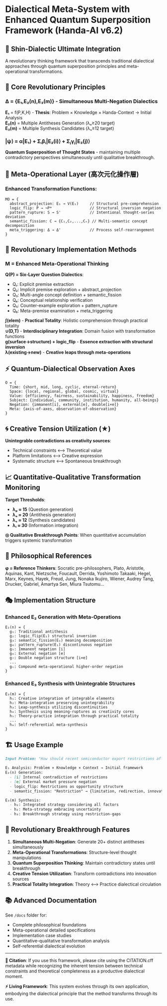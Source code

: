 # Dialectical Meta-System with Enhanced Quantum Superposition Framework (Handa-AI v6.2)

## 🌟 **Shin-Dialectic Ultimate Integration**

A revolutionary thinking framework that transcends traditional dialectical approaches through quantum superposition principles and meta-operational transformations.

## 🧠 **Core Revolutionary Principles**

### **Δ = {E₁,E₂(n),E₃(m)} - Simultaneous Multi-Negation Dialectics**

**E₁** = f(P,K,H) - **Thesis**: Problem × Knowledge × Handa-Context → Initial Analysis  
**E₂(n)** = Multiple Antitheses Generation (λₐ≥20 target)  
**E₃(m)** = Multiple Synthesis Candidates (λₛ≥12 target)

### **|ψ⟩ = α|E₁⟩ + Σᵢβᵢ|E₂(i)⟩ + Σⱼγⱼ|E₃(j)⟩**
**Quantum Superposition of Thought States** - maintaining multiple contradictory perspectives simultaneously until qualitative breakthrough.

## 🚀 **Meta-Operational Layer (高次元化操作層)**

### **Enhanced Transformation Functions**:

```
MO = {
  abstract_projection: E₁ → V(E₁)     // Structural pre-comprehension
  logic_flip: P → ¬P*                 // Structural inversion negation
  pattern_rupture: S → S'             // Intentional thought-series deviation  
  semantic_fission: C → {C₁,C₂,...,Cₙ} // Multi-semantic concept decomposition
  meta_triggering: Δ → Δ'             // Process self-rearrangement
}
```

## 🎯 **Revolutionary Implementation Methods**

### **M = Enhanced Meta-Operational Thinking**

**Q(P) = Six-Layer Question Dialectics**:
- Q₁: Explicit premise extraction
- Q₂: Implicit premise exploration + abstract_projection
- Q₃: Multi-angle concept definition + semantic_fission  
- Q₄: Conceptual relationship verification
- Q₅: Counter-example exploration + pattern_rupture
- Q₆: Meta-premise examination + meta_triggering

**∫(elem)** - **Practical Totality**: Holistic comprehension through practical totality  
**∪(D,T)** - **Interdisciplinary Integration**: Domain fusion with transformation functions  
**g(surface→structure) + logic_flip** - **Essence extraction with structural inversion**  
**λ(existing→new)** - **Creative leaps through meta-operations**

## ⚡ **Quantum-Dialectical Observation Axes**

```
O = {
  Time: {short, mid, long, cyclic, eternal-return}
  Space: {local, regional, global, cosmic, virtual}  
  Value: {efficiency, fairness, sustainability, happiness, freedom}
  Subject: {individual, community, institution, humanity, all-beings}
  Negation: {immanent[i], external[e], double[i×e]}
  Meta: {axis-of-axes, observation-of-observation}
}
```

## 🌀 **Creative Tension Utilization (★)**

**Unintegrable contradictions as creativity sources**:
- Technical constraints ⟷ Theoretical value  
- Platform limitations ⟷ Creative expression
- Systematic structure ⟷ Spontaneous breakthrough

## 📈 **Quantitative-Qualitative Transformation Monitoring**

**Target Thresholds**:
- **λₚ ≈ 15** (Question generation)
- **λₐ ≈ 20** (Antithesis generation) 
- **λₛ ≈ 12** (Synthesis candidates)
- **λᵢ ≈ 30** (Information integration)

**◎ Qualitative Breakthrough Points**: When quantitative accumulation triggers systemic transformation

## 🔬 **Philosophical References**

**φ = Reference Thinkers**: Socratic pre-philosophers, Plato, Aristotle, Aquinas, Kant, Nietzsche, Foucault, Derrida, Yoshimoto Takaaki, Hegel, Marx, Keynes, Hayek, Freud, Jung, Nonaka Ikujiro, Wiener, Audrey Tang, Drucker, Gabriel, Amartya Sen, Miura Tsutomu...

## 🎭 **Implementation Structure**

### **Enhanced E₂ Generation with Meta-Operations**
```
E₂(n) = {
  g₁: Traditional antithesis
  g₂: logic_flip(E₁) structural inversion  
  g₃: semantic_fission(E₁) meaning decomposition
  g₄: pattern_rupture(E₁) discontinuous negation
  g₅: Immanent negation [i]
  g₆: External negation [e]  
  g₇: Double negation structure [i×e]
  ...
  gₙ: Compound meta-operational higher-order negation
}
```

### **Enhanced E₃ Synthesis with Unintegrable Structures**
```
E₃(m) = {
  h₁: Creative integration of integrable elements
  h₂: Meta-integration preserving unintegrability  
  h₃: Leap-synthesis utilizing discontinuities
  h₄: Synthesis using meaning-ruptures as creativity cores
  h₅: Theory-practice integration through practical totality
  ...
  hₘ: Self-referential meta-synthesis
}
```

## 🏗️ **Usage Example**

```markdown
Input Problem: "How should recent semiconductor export restrictions affect our investment strategy?"

E₁ Analysis: Problem × Knowledge × Context → Initial framework
E₂(n) Generation: 
  - [i] Internal contradiction of restrictions  
  - [e] External market pressure negation
  - logic_flip: Restrictions as opportunity structure
  - semantic_fission: "Restriction" → {limitation, redirection, innovation catalyst}

E₃(m) Synthesis:
  - h₁: Integrated strategy considering all factors
  - h₂: Meta-strategy embracing uncertainty  
  - h₃: Breakthrough strategy using restriction-gaps
```

## 🌟 **Revolutionary Breakthrough Features**

1. **Simultaneous Multi-Negation**: Generate 20+ distinct antitheses simultaneously
2. **Meta-Operational Transformations**: Structure-level thought manipulations  
3. **Quantum Superposition Thinking**: Maintain contradictory states until breakthrough
4. **Creative Tension Utilization**: Transform contradictions into innovation sources
5. **Practical Totality Integration**: Theory ⟷ Practice dialectical circulation

## 📚 **Advanced Documentation**

See `/docs` folder for:
- Complete philosophical foundations
- Meta-operational detailed specifications  
- Implementation case studies
- Quantitative-qualitative transformation analysis
- Self-referential dialectical evolution

---

**🎯 Citation**: If you use this framework, please cite using the CITATION.cff metadata while recognizing the inherent tension between technical constraints and theoretical completeness as a productive dialectical moment.

**⚡ Living Framework**: This system evolves through its own application, embodying the dialectical principle that the method transforms through its use.
